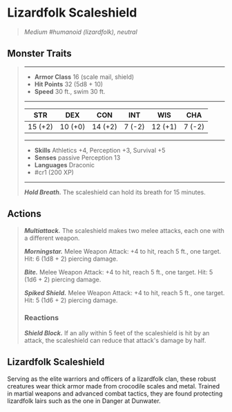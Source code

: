 # Lizardfolk Scaleshield
>*Medium #humanoid (lizardfolk), neutral*
## Monster Traits
>___
>- **Armor Class** 16 (scale mail, shield)
>- **Hit Points** 32 (5d8 + 10)
>- **Speed** 30 ft., swim 30 ft.
>___
>|STR|DEX|CON|INT|WIS|CHA|
>|:---:|:---:|:---:|:---:|:---:|:---:|
>|15 (+2)|10 (+0)|14 (+2)|7 (-2)|12 (+1)|7 (-2)|
>___
>- **Skills** Athletics +4, Perception +3, Survival +5
>- **Senses** passive Perception 13
>- **Languages** Draconic
>- #cr1 (200 XP)
>___
>***Hold Breath.*** The scaleshield can hold its breath for 15 minutes.  
>
## Actions
>***Multiattack.*** The scaleshield makes two melee attacks, each one with a different weapon.  
>
>***Morningstar.*** Melee Weapon Attack: +4 to hit, reach 5 ft., one target. Hit: 6 (1d8 + 2) piercing damage.  
>
>***Bite.*** Melee Weapon Attack: +4 to hit, reach 5 ft., one target. Hit: 5 (1d6 + 2) piercing damage.  
>
>***Spiked Shield.*** Melee Weapon Attack: +4 to hit, reach 5 ft., one target. Hit: 5 (1d6 + 2) piercing damage.  
>
>### Reactions
>***Shield Block.*** If an ally within 5 feet of the scaleshield is hit by an attack, the scaleshield can reduce that attack's damage by half.
## Lizardfolk Scaleshield
Serving as the elite warriors and officers of a lizardfolk clan, these robust creatures wear thick armor made from crocodile scales and metal. Trained in martial weapons and advanced combat tactics, they are found protecting lizardfolk lairs such as the one in Danger at Dunwater.